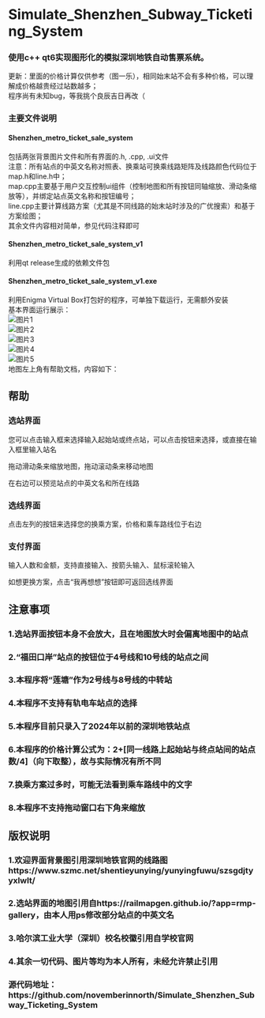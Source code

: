 # Simulate_Shenzhen_Subway_Ticketing_System
### 使用c++ qt6实现图形化的模拟深圳地铁自动售票系统。  
更新：里面的价格计算仅供参考（图一乐），相同始末站不会有多种价格，可以理解成价格越贵经过站数越多；  
程序尚有未知bug，等我挑个良辰吉日再改（  
### 主要文件说明  
#### Shenzhen_metro_ticket_sale_system  
包括两张背景图片文件和所有界面的.h, .cpp, .ui文件  
注意：所有站点的中英文名称对照表、换乘站可换乘线路矩阵及线路颜色代码位于map.h和line.h中；  
map.cpp主要基于用户交互控制ui组件（控制地图和所有按钮同轴缩放、滑动条缩放等），并绑定站点英文名称和按钮编号；  
line.cpp主要计算线路方案（尤其是不同线路的始末站时涉及的广优搜索）和基于方案绘图；  
其余文件内容相对简单，参见代码注释即可  
#### Shenzhen_metro_ticket_sale_system_v1  
利用qt release生成的依赖文件包  
#### Shenzhen_metro_ticket_sale_system_v1.exe  
利用Enigma Virtual Box打包好的程序，可单独下载运行，无需额外安装  
基本界面运行展示：  
![图片1](https://github.com/novemberinnorth/Simulate_Shenzhen_Subway_Ticketing_System/assets/138506109/557bd816-3df9-4ad7-bb1b-72c2bbd4a3fc)  
![图片2](https://github.com/novemberinnorth/Simulate_Shenzhen_Subway_Ticketing_System/assets/138506109/9dca32c6-50cf-48b3-957d-d4942160e518)  
![图片3](https://github.com/novemberinnorth/Simulate_Shenzhen_Subway_Ticketing_System/assets/138506109/e1a63316-1edb-4866-8a5c-8de78ccc8c66)  
![图片4](https://github.com/novemberinnorth/Simulate_Shenzhen_Subway_Ticketing_System/assets/138506109/b9fd6c3f-0264-4504-9c8f-62bfd7b2ef5c)  
![图片5](https://github.com/novemberinnorth/Simulate_Shenzhen_Subway_Ticketing_System/assets/138506109/3a91666a-ffbb-4655-8e5a-fb2c5e44fe6b)  
地图左上角有帮助文档，内容如下：  
<h2>帮助</h2>
<h3>选站界面</h3>
<p>您可以点击输入框来选择输入起始站或终点站，可以点击按钮来选择，或直接在输入框里输入站名<br></p>
<p>拖动滑动条来缩放地图，拖动滚动条来移动地图<br></p>
<p>在右边可以预览站点的中英文名和所在线路<br></p>
<h3>选线界面</h3>
<p>点击左列的按钮来选择您的换乘方案，价格和乘车路线位于右边<br></p>
<h3>支付界面</h3>
<p>输入人数和金额，支持直接输入、按箭头输入、鼠标滚轮输入<br></p>
<p>如想更换方案，点击“我再想想”按钮即可返回选线界面<br></p>
<h2>注意事项</h2>
<h3>1.选站界面按钮本身不会放大，且在地图放大时会偏离地图中的站点</h3>
<h3>2.“福田口岸”站点的按钮位于4号线和10号线的站点之间</h3>
<h3>3.本程序将“莲塘”作为2号线与8号线的中转站</h3>
<h3>4.本程序不支持有轨电车站点的选择</h3>
<h3>5.本程序目前只录入了2024年以前的深圳地铁站点</h3>
<h3>6.本程序的价格计算公式为：2+[同一线路上起始站与终点站间的站点数/4]（向下取整），故与实际情况有所不同</h3>
<h3>7.换乘方案过多时，可能无法看到乘车路线中的文字</h3>
<h3>8.本程序不支持拖动窗口右下角来缩放</h3>
<h2>版权说明</h2>
<h3>1.欢迎界面背景图引用深圳地铁官网的线路图<br>https://www.szmc.net/shentieyunying/yunyingfuwu/szsgdjtyyxlwlt/</h3>
<h3>2.选站界面的地图引用自https://railmapgen.github.io/?app=rmp-gallery，由本人用ps修改部分站点的中英文名</h3>
<h3>3.哈尔滨工业大学（深圳）校名校徽引用自学校官网</h3>
<h3>4.其余一切代码、图片等均为本人所有，未经允许禁止引用</h3>
<h3>源代码地址：https://github.com/novemberinnorth/Simulate_Shenzhen_Subway_Ticketing_System</h3>
